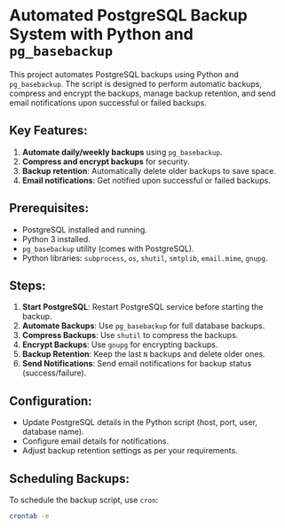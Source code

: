 # Automated PostgreSQL Backup System with Python and `pg_basebackup`

This project automates PostgreSQL backups using Python and `pg_basebackup`. The script is designed to perform automatic backups, compress and encrypt the backups, manage backup retention, and send email 
notifications upon successful or failed backups.

## Key Features:
1. **Automate daily/weekly backups** using `pg_basebackup`.
2. **Compress and encrypt backups** for security.
3. **Backup retention**: Automatically delete older backups to save space.
4. **Email notifications**: Get notified upon successful or failed backups.

## Prerequisites:
- PostgreSQL installed and running.
- Python 3 installed.
- `pg_basebackup` utility (comes with PostgreSQL).
- Python libraries: `subprocess`, `os`, `shutil`, `smtplib`, `email.mime`, `gnupg`.

## Steps:
1. **Start PostgreSQL**: Restart PostgreSQL service before starting the backup.
2. **Automate Backups**: Use `pg_basebackup` for full database backups.
3. **Compress Backups**: Use `shutil` to compress the backups.
4. **Encrypt Backups**: Use `gnupg` for encrypting backups.
5. **Backup Retention**: Keep the last `N` backups and delete older ones.
6. **Send Notifications**: Send email notifications for backup status (success/failure).

## Configuration:
- Update PostgreSQL details in the Python script (host, port, user, database name).
- Configure email details for notifications.
- Adjust backup retention settings as per your requirements.

## Scheduling Backups:
To schedule the backup script, use `cron`:
```bash
crontab -e

